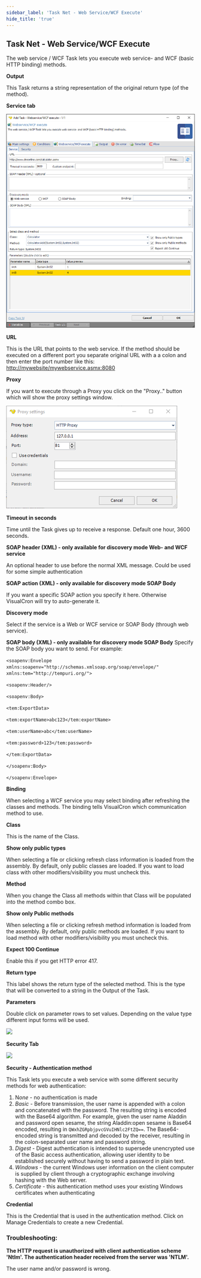 ```yaml
---
sidebar_label: 'Task Net - Web Service/WCF Execute'
hide_title: 'true'
---
```


## Task Net - Web Service/WCF Execute

The web service / WCF Task lets you execute web service- and WCF (basic HTTP binding) methods.
 
**Output**

This Task returns a string representation of the original return type (of the method).
 
 
**Service tab**

![](../../../static/img/webservice-service.png)

**URL**

This is the URL that points to the web service. If the method should be executed on a different port you separate original URL with a a colon and then enter the port number like this: [http://mywebsite/mywebservice.asmx:8080](http://mywebsite/mywebservice.asmx:8080)
 
**Proxy**

If you want to execute through a Proxy you click on the "Proxy.." button which will show the proxy settings window.

![](../../../static/img/clip1004-2.png)

**Timeout in seconds**

Time until the Task gives up to receive a response. Default one hour, 3600 seconds.
 
**SOAP header (XML) - only available for discovery mode Web- and WCF service**

An optional header to use before the normal XML message. Could be used for some simple authentication
 
**SOAP action (XML) - only available for discovery mode SOAP Body**

If you want a specific SOAP action you specify it here. Otherwise VisualCron will try to auto-generate it.
 
**Discovery mode**

Select if the service is a Web or WCF service or SOAP Body (through web service).
 
**SOAP body (XML) - only available for discovery mode SOAP Body**
Specify the SOAP body you want to send. For example:

```<soapenv:Envelope xmlns:soapenv="http://schemas.xmlsoap.org/soap/envelope/" xmlns:tem="http://tempuri.org/">```

```<soapenv:Header/>```

```<soapenv:Body>```

```<tem:ExportData>```

```<tem:exportName>abc123</tem:exportName>```

```<tem:userName>abc</tem:userName>```

```<tem:password>123</tem:password>```

```</tem:ExportData>```

```</soapenv:Body>```

```</soapenv:Envelope>```

**Binding**

When selecting a WCF service you may select binding after refreshing the classes and methods. The binding tells VisualCron which communication method to use.
 
**Class**

This is the name of the Class.
 
**Show only public types**

When selecting a file or clicking refresh class information is loaded from the assembly. By default, only public classes are loaded. If you want to load class with other modifiers/visibility you must uncheck this.
 
**Method**

When you change the Class all methods within that Class will be populated into the method combo box.
 
**Show only Public methods**

When selecting a file or clicking refresh method information is loaded from the assembly. By default, only public methods are loaded. If you want to load method with other modifiers/visibility you must uncheck this.
 
**Expect 100 Continue**

Enable this if you get HTTP error 417.
 
**Return type**

This label shows the return type of the selected method. This is the type that will be converted to a string in the Output of the Task.
 
**Parameters**

Double click on parameter rows to set values. Depending on the value type different input forms will be used.

![](../../../static/img/clip0009(2).png)

**Security Tab**

![](../../../static/img/webservice_security.png)

**Security - Authentication method**

This Task lets you execute a web service with some different security methods for web authentication:

1. N*one* - no authentication is made
2. *Basic* - Before transmission, the user name is appended with a colon and concatenated with the password. The resulting string is encoded with the Base64 algorithm. For example, given the user name Aladdin and password open sesame, the string Aladdin:open sesame is Base64 encoded, resulting in ```QWxhZGRpbjpvcGVuIHNlc2FtZQ==```. The Base64-encoded string is transmitted and decoded by the receiver, resulting in the colon-separated user name and password string.
3. *Digest* - Digest authentication is intended to supersede unencrypted use of the Basic access authentication, allowing user identity to be established securely without having to send a password in plain text.
4. *Windows* - the current Windows user information on the client computer is supplied by client through a cryptographic exchange involving hashing with the Web server.
5. *Certificate* - this authentication method uses your existing Windows certificates when authenticating
 
**Credential**

This is the Credential that is used in the authentication method. Click on Manage Credentials to create a new Credential.
 
### Troubleshooting:

**The HTTP request is unauthorized with client authentication scheme 'Ntlm'. The authentication header received from the server was 'NTLM'.**

The user name and/or password is wrong.